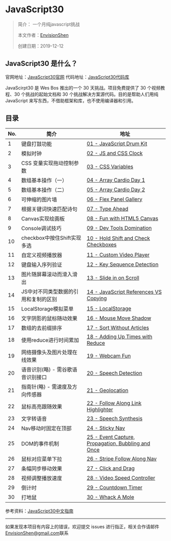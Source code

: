 # JavaScript30

> 简介： 一个月纯javascript挑战
>
> 本文作者：[EnvisionShen](https://github.com/MrEnvision)
>
> 创建日期：2019-12-12



##  JavaScript30 是什么？

官网地址：[JavaScript30官网](https://javascript30.com) 代码地址：[JavaScript30代码库](https://github.com/wesbos/JavaScript30)

JavaScirpt30 是 Wes Bos 推出的一个 30 天挑战。项目免费提供了 30 个视频教程、30 个挑战的起始文档和 30 个挑战解决方案源代码。目的是帮助人们用纯 JavaScript 来写东西，不借助框架和库，也不使用编译器和引用。



## 目录

| No.  | 简介                                 | 地址                                                   |
| ---- | ------------------------------------ | ------------------------------------------------------ |
| 1    | 键盘打鼓功能                         | [01 - JavaScript Drum Kit](01%20-%20JavaScript%20Drum%20Kit/README.md)                           |
| 2    | 模拟时钟                             | [02 - JS and CSS Clock](02%20-%20JS%20and%20CSS%20Clock/README.md)                              |
| 3    | CSS 变量实现拖动控制参数             | [03 - CSS Variables](03%20-%20CSS%20Variables/README.md)                                 |
| 4    | 数组基本操作（一）                   | [04 - Array Cardio Day 1](04%20-%20Array%20Cardio%20Day%201/README.md)                            |
| 5    | 数组基本操作（二）                   | [05 - Array Cardio Day 2](05%20-%20Array%20Cardio%20Day%202/README.md)                            |
| 6    | 可伸缩的图片墙                       | [06 - Flex Panel Gallery](06%20-%20Flex%20Panel%20Gallery/README.md)                            |
| 7    | 根据关键词快速匹配诗句               | [07 - Type Ahead](07%20-%20Type%20Ahead/README.md)                                    |
| 8    | Canvas实现绘画板                     | [08 - Fun with HTML5 Canvas](08%20-%20Fun%20with%20HTML5%20Canvas/README.md)                         |
| 9    | Console调试技巧                      | [09 - Dev Tools Domination](09%20-%20Dev%20Tools%20Domination/README.md)                          |
| 10   | checkbox中按住Shift实现多选          | [10 - Hold Shift and Check Checkboxes](10%20-%20Hold%20Shift%20and%20Check%20Checkboxes/README.md)               |
| 11   | 自定义视频播放器                     | [11 - Custom Video Player](11%20-%20Custom%20Video%20Player/README.md)                           |
| 12   | 键盘输入序列验证                     | [12 - Key Sequence Detection](12%20-%20Key%20Sequence%20Detection/README.md)                        |
| 13   | 图片随屏幕滚动而滑入滑出             | [13 - Slide in on Scroll](13%20-%20Slide%20in%20on%20Scroll/README.md)                            |
| 14   | JS中对不同类型数据的引用和复制的区别 | [14 - JavaScript References VS Copying](14%20-%20JavaScript%20References%20VS%20Copying/README.md)              |
| 15   | LocalStorage模拟菜单                 | [15 - LocalStorage](15%20-%20LocalStorage/README.md)                                  |
| 16   | 文字阴影的鼠标随动效果               | [16 - Mouse Move Shadow](16%20-%20Mouse%20Move%20Shadow/README.md)                             |
| 17   | 数组的去前缀排序                     | [17 - Sort Without Articles](17%20-%20Sort%20Without%20Articles/README.md)                         |
| 18   | 使用reduce进行时间累加               | [18 - Adding Up Times with Reduce](18%20-%20Adding%20Up%20Times%20with%20Reduce/README.md)                   |
| 19   | 网络摄像头及图片处理在线效果         | [19 - Webcam Fun](19%20-%20Webcam%20Fun/README.md)                                    |
| 20   | 语音识别(略) - 需谷歌语音识别接口    | [20 - Speech Detection](20%20-%20Speech%20Detection/README.md)                              |
| 21   | 指南针(略) - 需速度及方向传感器      | [21 - Geolocation](21%20-%20Geolocation/README.md)                                   |
| 22   | 鼠标高亮跟随效果                     | [22 - Follow Along Link Highlighter](22%20-%20Follow%20Along%20Link%20Highlighter/README.md)                 |
| 23   | 文字转语音                           | [23 - Speech Synthesis](23%20-%20Speech%20Synthesis/README.md)                              |
| 24   | Nav移动时固定在顶部                  | [24 - Sticky Nav](24%20-%20Sticky%20Nav/README.md)                                    |
| 25   | DOM的事件机制                        | [25 - Event Capture, Propagation, Bubbling and Once](25%20-%20Event%20Capture,%20Propagation,%20Bubbling%20and%20Once/README.md) |
| 26   | 鼠标对应菜单下拉                     | [26 - Stripe Follow Along Nav](26%20-%20Stripe%20Follow%20Along%20Nav/README.md)                       |
| 27   | 条幅同步移动效果                     | [27 - Click and Drag](27%20-%20Click%20and%20Drag/README.md)                                |
| 28   | 视频调整播放速度                     | [28 - Video Speed Controller](28%20-%20Video%20Speed%20Controller/README.md)                        |
| 29   | 倒计时                               | [29 - Countdown Timer](29%20-%20Countdown%20Timer/README.md)                               |
| 30   | 打地鼠                               | [30 - Whack A Mole](30%20-%20Whack%20A%20Mole/README.md)                                  |

参考资料：[JavaScript30中文指南](https://github.com/soyaine/JavaScript30)





------

如果发现本项目有内容上的错误，欢迎提交 issues 进行指正，相关合作请邮件<a href="mailto:EnvisionShen@gmail.com">EnvisionShen@gmail.com</a>联系